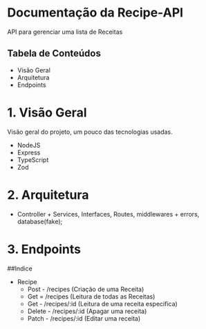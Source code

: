 # Documentação da Recipe-API

 API para gerenciar uma lista de Receitas
## Tabela de Conteúdos
* Visão Geral
* Arquitetura
* Endpoints

# 1. Visão Geral
Visão geral do projeto, um pouco das tecnologias usadas.
* NodeJS
* Express
* TypeScript
* Zod

# 2. Arquitetura
  - Controller + Services, Interfaces, Routes, middlewares + errors, database(fake);

# 3. Endpoints
##Indice
* Recipe
  * Post - /recipes (Criação de uma Receita)
  * Get = /recipes (Leitura de todas as Receitas)
  * Get - /recipes/:id (Leitura de uma receita especifica)
  * Delete - /recipes/:id (Apagar uma receita)
  * Patch - /recipes/:id (Editar uma receita)
